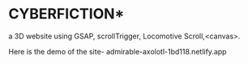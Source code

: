 # CYBERFICTION*
a 3D website using GSAP, scrollTrigger, Locomotive Scroll,&lt;canvas>.


Here is the demo of the site-
admirable-axolotl-1bd118.netlify.app
